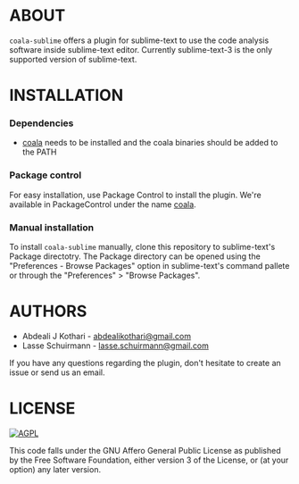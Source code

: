 ABOUT
=====

`coala-sublime` offers a plugin for sublime-text to use the
code analysis software inside sublime-text editor. Currently
sublime-text-3 is the only supported version of sublime-text.

INSTALLATION
============

### Dependencies
 - [coala](https://github.com/coala-analyzer/coala) needs to be
   installed and the coala binaries should be added to the PATH

### Package control
For easy installation, use Package Control to install the plugin.
We're available in PackageControl under the name
[coala](https://packagecontrol.io/packages/coala).

### Manual installation
To install `coala-sublime` manually, clone this repository to
sublime-text's Package directotry. The Package directory can
be opened using the "Preferences - Browse Packages" option
in sublime-text's command pallete or through the
"Preferences" > "Browse Packages".

AUTHORS
=======

 - Abdeali J Kothari - <abdealikothari@gmail.com>
 - Lasse Schuirmann - <lasse.schuirmann@gmail.com>

If you have any questions regarding the plugin, don't hesitate
to create an issue or send us an email.

LICENSE
=======

[![AGPL](https://img.shields.io/github/license/coala-analyzer/coala.svg)](https://www.gnu.org/licenses/agpl-3.0.html)

This code falls under the GNU Affero General Public License as
published by the Free Software Foundation, either version 3 of
the License, or (at your option) any later version.
